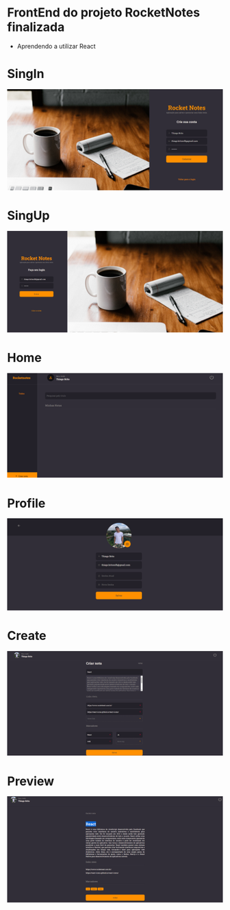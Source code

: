 # FrontEnd do projeto RocketNotes finalizada

- Aprendendo a utilizar React

# SingIn

![](print/screenshot.png)

# SingUp

![](print/screenshot2.png)

# Home

![](print/screenshot3.png)

# Profile

![](print/screenshot4.png)

# Create

![](print/screenshot5.png)

# Preview

![](print/screenshot6.png)
